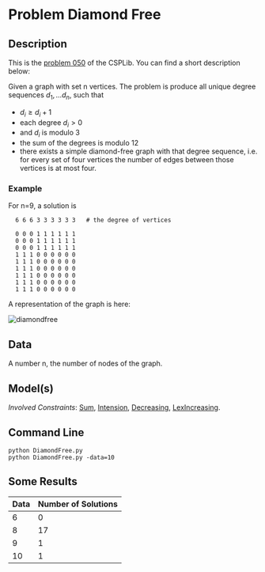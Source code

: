 # Problem Diamond Free

## Description

This is the [problem 050](https://www.csplib.org/Problems/prob050/) of the CSPLib. You can find a short description 
below: 

Given a graph with set n vertices. The problem is produce all unique degree sequences $d_1,...d_n$, such that

 - $d_i\geq d_i+1$ 
 - each degree $d_i>0$
 - and $d_i$ is modulo 3
 - the sum of the degrees is modulo 12
 - there exists a simple diamond-free graph with that degree sequence, i.e.  for every set of four vertices the number of edges between those vertices is at most four.
 
### Example

For n=9, a solution is 
```
  6 6 6 3 3 3 3 3 3   # the degree of vertices

  0 0 0 1 1 1 1 1 1
  0 0 0 1 1 1 1 1 1
  0 0 0 1 1 1 1 1 1
  1 1 1 0 0 0 0 0 0
  1 1 1 0 0 0 0 0 0
  1 1 1 0 0 0 0 0 0
  1 1 1 0 0 0 0 0 0
  1 1 1 0 0 0 0 0 0
  1 1 1 0 0 0 0 0 0
```

A representation of the graph is here: 

![diamondfree](https://pycsp.org/assets/figures/diamondfree.png)

## Data
A number n, the number of nodes of the graph.

## Model(s)



*Involved Constraints*: [Sum](https://pycsp.org/documentation/constraints/Sum/), [Intension](https://pycsp.org/documentation/constraints/Intension/),
[Decreasing](https://pycsp.org/documentation/constraints/Decreasing/), [LexIncreasing](https://pycsp.org/documentation/constraints/LexIncreasing/).



## Command Line

```shell
python DiamondFree.py
python DiamondFree.py -data=10
```

## Some Results

| Data | Number of Solutions |
|--|---------------------|
| 6 | 0                  |
| 8 | 17                  |
| 9 | 1                |
| 10 | 1                  |

